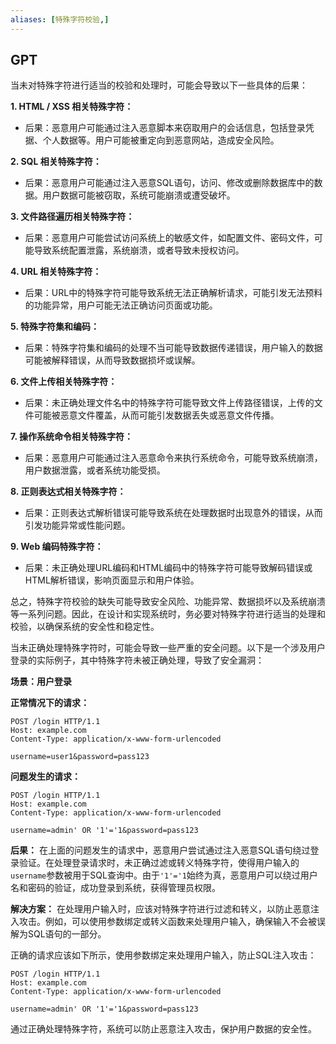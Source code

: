 ```yaml
---
aliases: [特殊字符校验,]
---
```


## GPT

当未对特殊字符进行适当的校验和处理时，可能会导致以下一些具体的后果：

**1. HTML / XSS 相关特殊字符：**
   - 后果：恶意用户可能通过注入恶意脚本来窃取用户的会话信息，包括登录凭据、个人数据等。用户可能被重定向到恶意网站，造成安全风险。

**2. SQL 相关特殊字符：**
   - 后果：恶意用户可能通过注入恶意SQL语句，访问、修改或删除数据库中的数据。用户数据可能被窃取，系统可能崩溃或遭受破坏。

**3. 文件路径遍历相关特殊字符：**
   - 后果：恶意用户可能尝试访问系统上的敏感文件，如配置文件、密码文件，可能导致系统配置泄露，系统崩溃，或者导致未授权访问。

**4. URL 相关特殊字符：**
   - 后果：URL中的特殊字符可能导致系统无法正确解析请求，可能引发无法预料的功能异常，用户可能无法正确访问页面或功能。

**5. 特殊字符集和编码：**
   - 后果：特殊字符集和编码的处理不当可能导致数据传递错误，用户输入的数据可能被解释错误，从而导致数据损坏或误解。

**6. 文件上传相关特殊字符：**
   - 后果：未正确处理文件名中的特殊字符可能导致文件上传路径错误，上传的文件可能被恶意文件覆盖，从而可能引发数据丢失或恶意文件传播。

**7. 操作系统命令相关特殊字符：**
   - 后果：恶意用户可能通过注入恶意命令来执行系统命令，可能导致系统崩溃，用户数据泄露，或者系统功能受损。

**8. 正则表达式相关特殊字符：**
   - 后果：正则表达式解析错误可能导致系统在处理数据时出现意外的错误，从而引发功能异常或性能问题。

**9. Web 编码特殊字符：**
   - 后果：未正确处理URL编码和HTML编码中的特殊字符可能导致解码错误或HTML解析错误，影响页面显示和用户体验。

总之，特殊字符校验的缺失可能导致安全风险、功能异常、数据损坏以及系统崩溃等一系列问题。因此，在设计和实现系统时，务必要对特殊字符进行适当的处理和校验，以确保系统的安全性和稳定性。

当未正确处理特殊字符时，可能会导致一些严重的安全问题。以下是一个涉及用户登录的实际例子，其中特殊字符未被正确处理，导致了安全漏洞：

**场景：用户登录**

**正常情况下的请求：**
```http
POST /login HTTP/1.1
Host: example.com
Content-Type: application/x-www-form-urlencoded

username=user1&password=pass123
```

**问题发生的请求：**
```http
POST /login HTTP/1.1
Host: example.com
Content-Type: application/x-www-form-urlencoded

username=admin' OR '1'='1&password=pass123
```

**后果：** 在上面的问题发生的请求中，恶意用户尝试通过注入恶意SQL语句绕过登录验证。在处理登录请求时，未正确过滤或转义特殊字符，使得用户输入的`username`参数被用于SQL查询中。由于`'1'='1`始终为真，恶意用户可以绕过用户名和密码的验证，成功登录到系统，获得管理员权限。

**解决方案：** 在处理用户输入时，应该对特殊字符进行过滤和转义，以防止恶意注入攻击。例如，可以使用参数绑定或转义函数来处理用户输入，确保输入不会被误解为SQL语句的一部分。

正确的请求应该如下所示，使用参数绑定来处理用户输入，防止SQL注入攻击：

```http
POST /login HTTP/1.1
Host: example.com
Content-Type: application/x-www-form-urlencoded

username=admin' OR '1'='1&password=pass123
```

通过正确处理特殊字符，系统可以防止恶意注入攻击，保护用户数据的安全性。